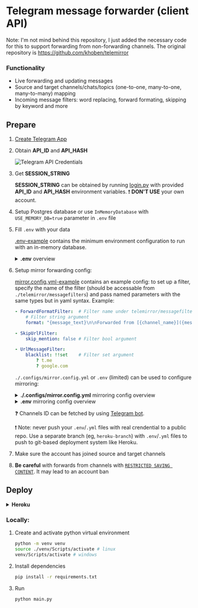 # Telegram message forwarder (client API)

Note: I'm not mind behind this repository, I just added the necessary code for this to support forwarding from non-forwarding channels. The original repository is https://github.com/khoben/telemirror

### Functionality
- Live forwarding and updating messages
- Source and target channels/chats/topics (one-to-one, many-to-one, many-to-many) mapping
- Incoming message filters: word replacing, forward formating, skipping by keyword and more

## Prepare

1. [Create Telegram App](https://my.telegram.org/apps)

2. Obtain **API_ID** and **API_HASH**

    ![Telegram API Credentials](/README.md-images/telegramapp.png)

3. Get **SESSION_STRING**

    **SESSION_STRING** can be obtained by running [login.py](login.py) with provided **API_ID** and **API_HASH** environment variables. ❗ **DON'T USE** your own account.

4. Setup Postgres database or use `InMemoryDatabase` with `USE_MEMORY_DB=true` parameter in `.env` file

5. Fill `.env` with your data

    [.env-example](.env-example) contains the minimum environment configuration to run with an in-memory database.

    <details>
    <summary><b>.env</b> overview</b></summary>

    ```bash
    ###########################
    #    App configuration    #
    ###########################
    
    # Telegram app ID
    API_ID=test
    # Telegram app hash
    API_HASH=test
    # Telegram session string (telethon session, see login.py in root directory)
    SESSION_STRING=test
    # Use an in-memory database instead of Postgres DB (true or false). Defaults to false
    USE_MEMORY_DB=false
    # Postgres credentials
    DATABASE_URL=postgres://user:pass@host/dbname
    # or
    DB_NAME=test
    DB_USER=test
    DB_HOST=test
    DB_PASS=test
    # Logging level (debug, info, warning, error or critical). Defaults to info
    LOG_LEVEL=info
    ```
    </details>

6. Setup mirror forwarding config:

    [mirror.config.yml-example](./.configs/mirror.config.yml-example) contains an example config: to set up a filter, specify the name of the filter (should be accessable from `./telemirror/messagefilters`) and pass named parameters with the same types but in yaml syntax. Example:

    ```yaml
    - ForwardFormatFilter:  # Filter name under telemirror/messagefilters
        # Filter string argument
        format: "{message_text}\n\nForwarded from [{channel_name}]({message_link})"

    - SkipUrlFilter:
        skip_mention: false # Filter bool argument

    - UrlMessageFilter:
        blacklist: !!set    # Filter set argument
            ? t.me
            ? google.com
    ```

    `./.configs/mirror.config.yml` or `.env` (limited) can be used to configure mirroring:

    <details>
    <summary><b>./.configs/mirror.config.yml</b> mirroring config overview</summary>

    ```yaml
    # (Optional) Global filters, will be applied in order
    filters:
      - ForwardFormatFilter: # Filter name under ./telemirror/messagefilters
          format: ""           # Filters arguments
      - EmptyMessageFilter
      - UrlMessageFilter:
          blacklist: !!set
            ? t.me
      - SkipUrlFilter:
          skip_mention: false

    # (Optional) Global settings
    disable_edit: true
    disable_delete: true
    mode: copy # or forward

    # (Required) Mirror directions
    directions:
      - from: [-1001, -1002, -1003]
        to: [-100203]

      - from: [-1000#3] # forwards from topic to topic
        to: [-1001#4]

      - from: [-100226]
        to: [-1006, -1008]
        # Overwrite global settings
        disable_edit: false
        disable_delete: false
        mode: forward
        # Overwrite global filters
        filters:
          - UrlMessageFilter:
              blacklist: !!set
                ? t.me
          - KeywordReplaceFilter:
              keywords:
                "google.com": "bing.com"
              regex: false # treat keywords as plain text
          - SkipWithKeywordsFilter:
              keywords: !!set
                ? "stopword"
              regex: true # treat keywords as regex expr
    ```
    </details>

    <details>
    <summary><b>.env</b> mirroring config overview</summary>

    ```bash
    ###############################################
    #    Setup directions and filters from env    #
    ###############################################

    # Mapping between source and target channels/chats
    # Channel/chat id can be fetched by using @messageinformationsbot telegram bot
    # Channel id should be prefixed with -100
    # [id1, id2, id3:id4] means send messages from id1, id2, id3 to id4
    # id5:id6 means send messages from id5 to id6
    # [id1, id2, id3:id4];[id5:id6] semicolon means AND
    CHAT_MAPPING=[-100999999,-100999999,-100999999:-1009999999];
    
    # (Optional) YAML filter configuration thru single-lined env string (new lines (\n) should be replaced to \\n), other filter settings from env will be ignored
    YAML_CONFIG_ENV=
    
    # Remove URLs from incoming messages (true or false). Defaults to false
    REMOVE_URLS=false
    # Comma-separated list of URLs to remove (reddit.com,youtube.com)
    REMOVE_URLS_LIST=google.com,twitter.com
    # Comma-separated list of URLs to exclude from removal (google.com,twitter.com).
    # Will be applied after the REMOVE_URLS_LIST
    REMOVE_URLS_WL=youtube.com,youtu.be,vk.com,twitch.tv,instagram.com
    # Disable mirror message deleting (true or false). Defaults to false
    DISABLE_DELETE=false
    # Disable mirror message editing (true or false). Defaults to false
    DISABLE_EDIT=false
    ```
    </details>

    ❓ Channels ID can be fetched by using [Telegram bot](https://t.me/messageinformationsbot).

    ❗ Note: never push your `.env`/`.yml` files with real crendential to a public repo. Use a separate branch (eg, `heroku-branch`) with `.env`/`.yml` files to push to git-based deployment system like Heroku.

7. Make sure the account has joined source and target channels

8. **Be careful** with forwards from channels with [`RESTRICTED SAVING CONTENT`](https://telegram.org/blog/protected-content-delete-by-date-and-more). It may lead to an account ban

## Deploy
<details>
    <summary><b>Heroku</b></summary>
<br>

[![Deploy](https://www.herokucdn.com/deploy/button.svg)](https://heroku.com/deploy?template=https://github.com/khoben/telemirror)

### or via CLI:

1. Clone project

    ```bash
    git clone https://github.com/khoben/telemirror.git
    ```
2. Create new heroku app within Heroku CLI

    ```bash
    heroku create {your app name}
    ```
3. Add heroku remote

    ```bash
    heroku git:remote -a {your app name}
    ```
4. Set environment variables to your heroku app from .env by running bash script

    ```bash
    ./set_heroku_env.bash
    ```

5. Upload on heroku host

    ```bash
    git push heroku master
    ```

6. Start heroku app

    ```bash
    heroku ps:scale web=1
    ```

#### Keep up-to-date with Heroku

If you deployed manually, move to step 2.

0. Get project to your PC:

    ```bash
    heroku git:clone -a {your app name}
    ```
1. Init upstream repo (this repository or its fork)

    ```bash
    git remote add origin https://github.com/khoben/telemirror
    ```
2. Get latest changes

    ```bash
    git pull origin master
    ```
3. Push latest changes to heroku

    ```bash
    git push heroku master -f
    ```
</details>

### Locally:
1. Create and activate python virtual environment

    ```bash
    python -m venv venv
    source ./venv/Scripts/activate # linux
    venv/Scripts/activate # windows
    ```
2. Install dependencies

    ```bash
    pip install -r requirements.txt
    ```
3. Run

    ```bash
    python main.py
    ```